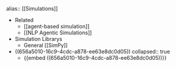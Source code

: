 alias:: [[Simulations]]

- Related
	- [[agent-based simulation]]
	- [[NLP Agentic Simulations]]
- Simulation Librarys
	- General [[SimPy]]
- ((656a5010-16c9-4cdc-a878-ee63e8dc0d05))
  collapsed:: true
	- {{embed ((656a5010-16c9-4cdc-a878-ee63e8dc0d05))}}